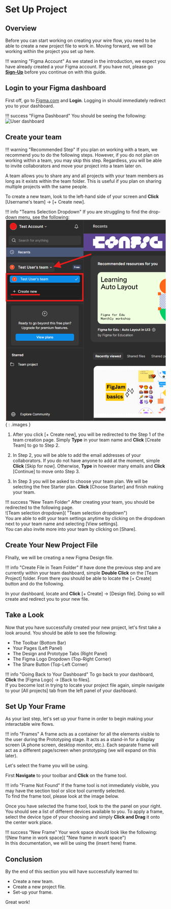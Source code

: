 # Set Up Project 

## Overview

Before you can start working on creating your wire flow, you need to be able to create a new project file to work in. Moving forward, we will be working within the project you set up here.

!!! warning "Figma Account"
    As we stated in the introduction, we expect you have already created a your Figma account. If you have not, please go [**Sign-Up**](https://www.figma.com/login?is_not_gen_0=true&resource_type=team#) before you continue on with this guide.


## Login to your Figma dashboard

First off, go to [Figma.com](https://www.figma.com/login?is_not_gen_0=true&resource_type=team#) and **Login**. Logging in should immediately redirect you to your dashboard.

!!! success "Figma Dashboard"
    You should be seeing the following:  
    ![User dashboard](./image/dashboard.png "User dashboard") 

## Create your team

!!! warning "Recommended Step"
    If you plan on working with a team, we recommend you to do the following steps. However, if you do not plan on working within a team, you may skip this step. Regardless, you will be able to invite collaborators and move your project into a team later on. 

A team allows you to share any and all projects with your team members as long as it exists within the team folder. This is useful if you plan on sharing multiple projects with the same people.

To create a new team, look to the left-hand side of your screen and **Click** [Username's team] → [+ Create new]. 

!!! info "Teams Selection Dropdown"
    If you are struggling to find the drop-down menu, see the following:
    ![Team selection dropdown](./images/newteam.png "Team selection dropdown"){ : .images }  

1. After you click [+ Create new], you will be redirected to the Step 1 of the team creation page. Simply **Type** in your team name and **Click** [Create Team] to go to Step 2.

2. In Step 2, you will be able to add the email addresses of your collaborators. If you do not have anyone to add at the moment, simple **Click** [Skip for now]. Otherwise, **Type** in however many emails and **Click** [Continue] to move onto Step 3.

3. In Step 3 you will be asked to choose your team plan. We will be selecting the free Starter plan. **Click** [Choose Starter] and finish making your team.


!!! success "New Team Folder"
    After creating your team, you should be redirected to the following page.  
    ![Team selection dropdown]( "Team selection dropdown")  
    You are able to edit your team settings anytime by clicking on the dropdown next to your team name and selecting [View settings].  
    You can also invite more into your team by clicking on [Share].


## Create Your New Project File

FInally, we will be creating a new Figma Design file.

!!! info "Create File in Team Folder"
    If have done the previous step and are currently within your team dashboard, simple **Double Click** on the [Team Project] folder. From there you should be able to locate the [+ Create] button and do the following.

In your dashboard, locate and **Click** [+ Create] → [Design file]. Doing so will create and redirect you to your new file.


## Take a Look

Now that you have successfully created your new project, let's first take a look around. You should be able to see the following:  

* The Toolbar (Bottom Bar)  
* Your Pages (Left Panel)  
* The Design and Prototype Tabs (Right Panel)  
* The Figma Logo Dropdown (Top-Right Corner)  
* The Share Button (Top-Left Corner)  

!!! info "Going Back to Your Dashboard"
    To go back to your dashboard, **Click** the [Figma Logo] → [Back to files].  
    If you become lost in trying to locate your project file again, simple navigate to your [All projects] tab from the left panel of your dashboard.


## Set Up Your Frame

As your last step, let's set up your frame in order to begin making your interactable wire flows.

!!! info "Frames"
    A frame acts as a container for all the elements visible to the user during the Prototyping stage. It acts as a stand-in for a display screen (A phone screen, desktop monitor, etc.). Each separate frame will act as a different page/screen when prototyping (we will expand on this later).

Let's select the frame you will be using.

First **Navigate** to your toolbar and **Click** on the frame tool.

!!! info "Frame Not Found"
    If the frame tool is not immediately visible, you may have the section tool or slice tool currently selected.  
    To find the frame tool, please look at the image below.

Once you have selected the frame tool, look to the the panel on your right. You should see a list of different devices available to you. To apply a frame, select the device type of your choosing and simply **Click and Drag** it onto the center work place.

!!! success "New Frame"
    Your work space should look like the following:  
    ![New frame in work space]( "New frame in work space")  
    In this documentation, we will be using the (insert here) frame.


## Conclusion

By the end of this section you will have successfully learned to:  

* Create a new team.  
* Create a new project file.  
* Set-up your frame.  

Great work!

